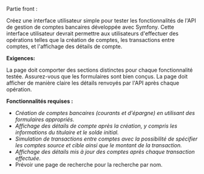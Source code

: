Partie front :

Créez une interface utilisateur simple pour tester les fonctionnalités de l'API de gestion de comptes bancaires développée avec Symfony.
Cette interface utilisateur devrait permettre aux utilisateurs d'effectuer des opérations telles que la création de comptes, les transactions entre comptes, et l'affichage des détails de compte.

**Exigences:**

La page doit comporter des sections distinctes pour chaque fonctionnalité testée.
Assurez-vous que les formulaires sont bien conçus.
La page doit afficher de manière claire les détails renvoyés par l'API après chaque opération.

**Fonctionnalités requises :**

- _Création de comptes bancaires (courants et d'épargne) en utilisant des formulaires appropriés._
- _Affichage des détails de compte après la création, y compris les informations du titulaire et le solde initial._
- _Simulation de transactions entre comptes avec la possibilité de spécifier les comptes source et cible ainsi que le montant de la transaction._
- _Affichage des détails mis à jour des comptes après chaque transaction effectuée._
- Prévoir une page de recherche pour la recherche par nom.